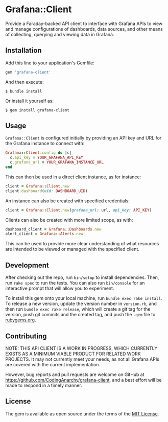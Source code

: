 # Grafana::Client

Provide a Faraday-backed API client to interface with Grafana APIs to view and manage configurations of dashboards, data sources, and other means of collecting, querying and viewing data in Grafana.
## Installation

Add this line to your application's Gemfile:

```ruby
gem 'grafana-client'
```

And then execute:

    $ bundle install

Or install it yourself as:

    $ gem install grafana-client

## Usage

`Grafana::Client` is configured initially by providing an API key and URL for the Grafana instance to connect with:

```ruby
Grafana::Client.config do |c|
  c.api_key = YOUR_GRAFANA_API_KEY
  c.grafana_url = YOUR_GRAFANA_INSTANCE_URL
end
```

This can then be used in a direct client instance, as for instance:

```ruby
client = Grafana::Client.new
client.dashboard(uid: DASHBOARD_UID)
```

An instance can also be created with specified credentials:

```ruby
client = Grafana::Client.new(grafana_url: url, api_key: API_KEY)
```

Clients can also be created with more limited scope, as with:

```ruby
dashboard_client = Grafana::Dashboards.new
alert_client = Grafana::Alerts.new
```

This can be used to provide more clear understanding of what resources are intended to be viewed or managed with the specified client.

## Development

After checking out the repo, run `bin/setup` to install dependencies. Then, run `rake spec` to run the tests. You can also run `bin/console` for an interactive prompt that will allow you to experiment.

To install this gem onto your local machine, run `bundle exec rake install`. To release a new version, update the version number in `version.rb`, and then run `bundle exec rake release`, which will create a git tag for the version, push git commits and the created tag, and push the `.gem` file to [rubygems.org](https://rubygems.org).

## Contributing

NOTE: THIS API CLIENT IS A WORK IN PROGRESS, WHICH CURRENTLY EXISTS AS A MINIMUM VIABLE PRODUCT FOR RELATED WORK PROJECTS. It may not currently meet your needs, as not all Grafana APIs are covered with the current implementation.

However, bug reports and pull requests are welcome on GitHub at https://github.com/CodingAnarchy/grafana-client, and a best effort will be made to respond in a timely manner.

## License

The gem is available as open source under the terms of the [MIT License](https://opensource.org/licenses/MIT).
